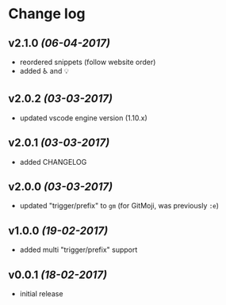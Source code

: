 # Change log

## v2.1.0 _(06-04-2017)_

- reordered snippets (follow website order)
- added ♿️ and 💡

## v2.0.2 _(03-03-2017)_

* updated vscode engine version (1.10.x)

## v2.0.1 _(03-03-2017)_

* added CHANGELOG

## v2.0.0 _(03-03-2017)_

* updated "trigger/prefix" to `gm` (for GitMoji, was previously `:e`)

## v1.0.0 _(19-02-2017)_

* added multi "trigger/prefix" support

## v0.0.1 _(18-02-2017)_

* initial release
